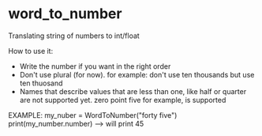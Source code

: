 # word_to_number
Translating string of numbers to int/float 

How to use it:

* Write the number if you want in the right order
* Don't use plural (for now). for example: don't use ten thousands but use ten thuosand
* Names that describe values that are less than one, like half or quarter are not supported yet. zero point five for example, is supported

EXAMPLE:
my_nuber = WordToNumber("forty five")
print(my_number.number) --> will print 45
